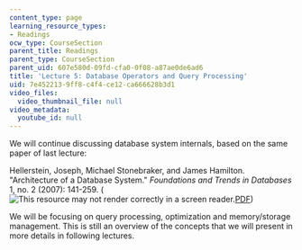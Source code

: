```yaml
---
content_type: page
learning_resource_types:
- Readings
ocw_type: CourseSection
parent_title: Readings
parent_type: CourseSection
parent_uid: 607e580d-09fd-cfa0-0f08-a87ae0de6ad6
title: 'Lecture 5: Database Operators and Query Processing'
uid: 7e452213-9ff8-c4f4-ce12-ca666628b3d1
video_files:
  video_thumbnail_file: null
video_metadata:
  youtube_id: null
---
```


We will continue discussing database system internals, based on the same paper of last lecture:

Hellerstein, Joseph, Michael Stonebraker, and James Hamilton. "Architecture of a Database System." _Foundations and Trends in Databases_ 1, no. 2 (2007): 141-259. (![This resource may not render correctly in a screen reader.](/images/inacessible.gif)[PDF](http://db.cs.berkeley.edu/papers/fntdb07-architecture.pdf))

We will be focusing on query processing, optimization and memory/storage management. This is still an overview of the concepts that we will present in more details in following lectures.